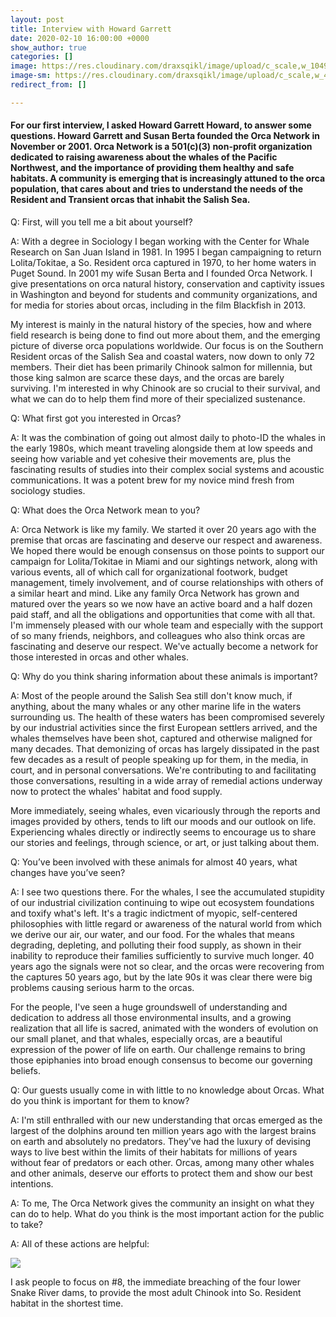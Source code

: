 ```yaml
---
layout: post
title: Interview with Howard Garrett
date: 2020-02-10 16:00:00 +0000
show_author: true
categories: []
image: https://res.cloudinary.com/draxsqikl/image/upload/c_scale,w_1049/v1575012447/mountains-1_w7vjhi.jpg
image-sm: https://res.cloudinary.com/draxsqikl/image/upload/c_scale,w_495/v1575012447/mountains-1_w7vjhi.jpg
redirect_from: []

---
```

#### For our first interview, I asked Howard Garrett Howard, to answer some questions. Howard Garrett and Susan Berta founded the Orca Network in November or 2001. Orca Network is a 501(c)(3) non-profit organization dedicated to raising awareness about the whales of the Pacific Northwest, and the importance of providing them healthy and safe habitats. A community is emerging that is increasingly attuned to the orca population, that cares about and tries to understand the needs of the Resident and Transient orcas that inhabit the Salish Sea.

Q: First, will you tell me a bit about yourself?

A: With a degree in Sociology I began working with the Center for Whale Research on San Juan Island in 1981. In 1995 I began campaigning to return Lolita/Tokitae, a So. Resident orca captured in 1970, to her home waters in Puget Sound. In 2001 my wife Susan Berta and I founded Orca Network. I give presentations on orca natural history, conservation and captivity issues in Washington and beyond for students and community organizations, and for media for stories about orcas, including in the film Blackfish in 2013.

My interest is mainly in the natural history of the species, how and where field research is being done to find out more about them, and the emerging picture of diverse orca populations worldwide. Our focus is on the Southern Resident orcas of the Salish Sea and coastal waters, now down to only 72 members. Their diet has been primarily Chinook salmon for millennia, but those king salmon are scarce these days, and the orcas are barely surviving. I'm interested in why Chinook are so crucial to their survival, and what we can do to help them find more of their specialized sustenance.

Q: What first got you interested in Orcas?

A: It was the combination of going out almost daily to photo-ID the whales in the early 1980s, which meant traveling alongside them at low speeds and seeing how variable and yet cohesive their movements are, plus the fascinating results of studies into their complex social systems and acoustic communications. It was a potent brew for my novice mind fresh from sociology studies.

Q: What does the Orca Network mean to you?

A: Orca Network is like my family. We started it over 20 years ago with the premise that orcas are fascinating and deserve our respect and awareness. We hoped there would be enough consensus on those points to support our campaign for Lolita/Tokitae in Miami and our sightings network, along with various events, all of which call for organizational footwork, budget management, timely involvement, and of course relationships with others of a similar heart and mind. Like any family Orca Network has grown and matured over the years so we now have an active board and a half dozen paid staff, and all the obligations and opportunities that come with all that. I'm immensely pleased with our whole team and especially with the support of so many friends, neighbors, and colleagues who also think orcas are fascinating and deserve our respect. We've actually become a network for those interested in orcas and other whales.

Q: Why do you think sharing information about these animals is important?

A: Most of the people around the Salish Sea still don't know much, if anything, about the many whales or any other marine life in the waters surrounding us. The health of these waters has been compromised severely by our industrial activities since the first European settlers arrived, and the whales themselves have been shot, captured and otherwise maligned for many decades. That demonizing of orcas has largely dissipated in the past few decades as a result of people speaking up for them, in the media, in court, and in personal conversations. We're contributing to and facilitating those conversations, resulting in a wide array of remedial actions underway now to protect the whales' habitat and food supply.

More immediately, seeing whales, even vicariously through the reports and images provided by others, tends to lift our moods and our outlook on life. Experiencing whales directly or indirectly seems to encourage us to share our stories and feelings, through science, or art, or just talking about them.

Q: You’ve been involved with these animals for almost 40 years, what changes have you’ve seen?

A: I see two questions there. For the whales, I see the accumulated stupidity of our industrial civilization continuing to wipe out ecosystem foundations and toxify what's left. It's a tragic indictment of myopic, self-centered philosophies with little regard or awareness of the natural world from which we derive our air, our water, and our food. For the whales that means degrading, depleting, and polluting their food supply, as shown in their inability to reproduce their families sufficiently to survive much longer. 40 years ago the signals were not so clear, and the orcas were recovering from the captures 50 years ago, but by the late 90s it was clear there were big problems causing serious harm to the orcas.

For the people, I've seen a huge groundswell of understanding and dedication to address all those environmental insults, and a growing realization that all life is sacred, animated with the wonders of evolution on our small planet, and that whales, especially orcas, are a beautiful expression of the power of life on earth. Our challenge remains to bring those epiphanies into broad enough consensus to become our governing beliefs.

Q: Our guests usually come in with little to no knowledge about Orcas. What do you think is important for them to know?

A: I'm still enthralled with our new understanding that orcas emerged as the largest of the dolphins around ten million years ago with the largest brains on earth and absolutely no predators. They've had the luxury of devising ways to live best within the limits of their habitats for millions of years without fear of predators or each other. Orcas, among many other whales and other animals, deserve our efforts to protect them and show our best intentions.

A: To me, The Orca Network gives the community an insight on what they can do to help. What do you think is the most important action for the public to take?

A: All of these actions are helpful:

![](https://res.cloudinary.com/draxsqikl/image/upload/v1581352082/2019_Action_Card1_Page_2S_oon1z1.jpg)

I ask people to focus on #8, the immediate breaching of the four lower Snake River dams, to provide the most adult Chinook into So. Resident habitat in the shortest time.